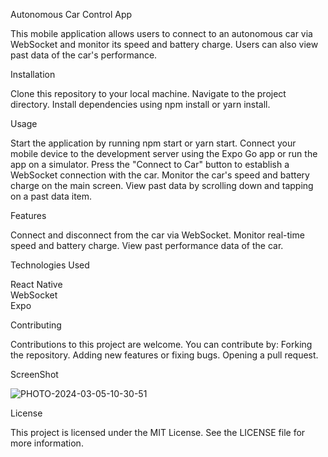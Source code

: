 Autonomous Car Control App


This mobile application allows users to connect to an autonomous car via WebSocket and monitor its speed and battery charge. Users can also view past data of the car's performance.

Installation

Clone this repository to your local machine.
Navigate to the project directory.
Install dependencies using npm install or yarn install.


Usage

Start the application by running npm start or yarn start.
Connect your mobile device to the development server using the Expo Go app or run the app on a simulator.
Press the "Connect to Car" button to establish a WebSocket connection with the car.
Monitor the car's speed and battery charge on the main screen.
View past data by scrolling down and tapping on a past data item.


Features

Connect and disconnect from the car via WebSocket.
Monitor real-time speed and battery charge.
View past performance data of the car.


Technologies Used

React Native  
WebSocket  
Expo


Contributing

Contributions to this project are welcome. You can contribute by:
Forking the repository.
Adding new features or fixing bugs.
Opening a pull request.

ScreenShot

![PHOTO-2024-03-05-10-30-51](https://github.com/enkdeveloper/AutonomousCarControlApp/assets/119349974/531a17ad-6814-437f-a531-7f9161148fe9)


License

This project is licensed under the MIT License. See the LICENSE file for more information.
